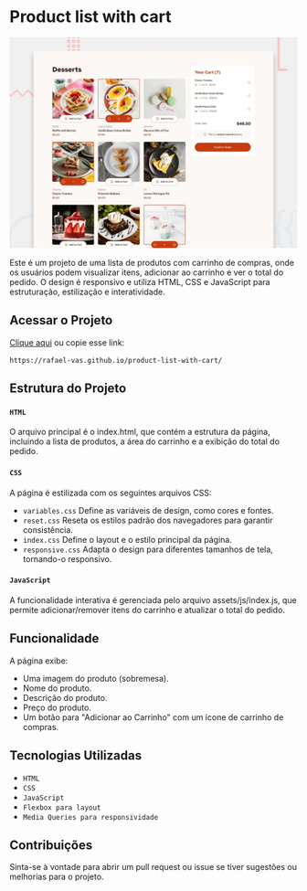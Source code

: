 # Product list with cart

![Design preview for the Product list with cart coding challenge](./preview.jpg)

Este é um projeto de uma lista de produtos com carrinho de compras, onde os usuários podem visualizar itens, adicionar ao carrinho e ver o total do pedido. O design é responsivo e utiliza HTML, CSS e JavaScript para estruturação, estilização e interatividade.

## Acessar o Projeto
[Clique aqui](https://rafael-vas.github.io/product-list-with-cart/) ou copie esse link:
```
https://rafael-vas.github.io/product-list-with-cart/
```

## Estrutura do Projeto

#### `HTML`
O arquivo principal é o index.html, que contém a estrutura da página, incluindo a lista de produtos, a área do carrinho e a exibição do total do pedido.

#### `CSS`
A página é estilizada com os seguintes arquivos CSS:

- `variables.css` Define as variáveis de design, como cores e fontes.
- `reset.css` Reseta os estilos padrão dos navegadores para garantir consistência.
- `index.css` Define o layout e o estilo principal da página.
- `responsive.css` Adapta o design para diferentes tamanhos de tela, tornando-o responsivo.

#### `JavaScript`
A funcionalidade interativa é gerenciada pelo arquivo assets/js/index.js, que permite adicionar/remover itens do carrinho e atualizar o total do pedido.

## Funcionalidade
A página exibe:

- Uma imagem do produto (sobremesa).
- Nome do produto.
- Descrição do produto.
- Preço do produto.
- Um botão para "Adicionar ao Carrinho" com um ícone de carrinho de compras.

## Tecnologias Utilizadas
- `HTML`
- `CSS`
- `JavaScript`
- `Flexbox para layout`
- `Media Queries para responsividade`

## Contribuições
Sinta-se à vontade para abrir um pull request ou issue se tiver sugestões ou melhorias para o projeto.
